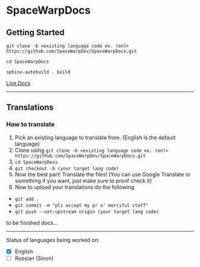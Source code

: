 ﻿# SpaceWarpDocs
 
 ## Getting Started

`git clone -b <existing language code ex. (en)> https://github.com/SpaceWarpDev/SpaceWarpDocs.git`

`cd SpaceWarpDocs`

`sphinx-autobuild . build`
 
 [Live Docs](https://spacewarpdocs.readthedocs.io/)

---
## Translations

### How to translate
1. Pick an existing language to translate from. (English is the default language)
2. Clone using `git clone -b <existing language code ex. (en)> https://github.com/SpaceWarpDev/SpaceWarpDocs.git`
4. `cd SpaceWarpDocs`
5. `git checkout -b (your target lang code)`
4. Now the best part! Translate the files! (You can use Google Translate or something if you want, just make sure to proof check it)
5. Now to upload your translations do the following
+ `git add .`
+ `git commit -m "plz accept my pr o' merciful staff"`
+ `git push --set-upstream origin (your target lang code)`


to be finished docs...

---

Status of languages being worked on:
- [x] English
- [ ] Russian (Sinon)
